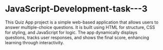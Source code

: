 # JavaScript-Development-task---3
This Quiz App project is a simple web-based application that allows users to answer multiple-choice questions. It is built using HTML for structure, CSS for styling, and JavaScript for logic. The app dynamically displays questions, tracks user responses, and shows the final score, enhancing learning through interactivity.
